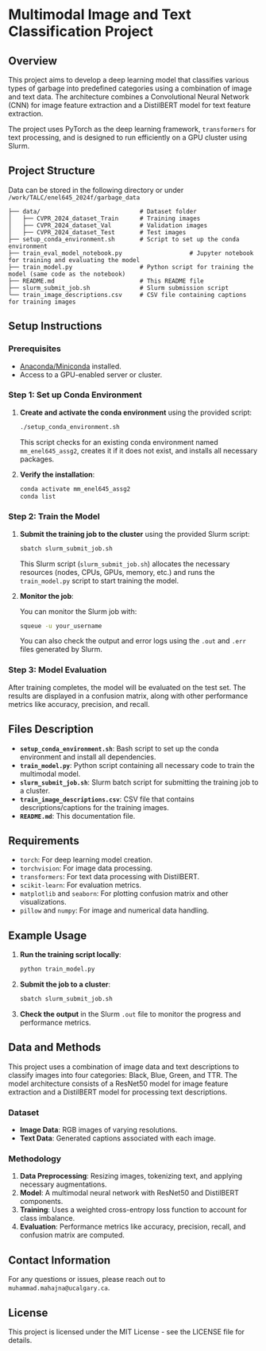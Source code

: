 # Multimodal Image and Text Classification Project

## Overview

This project aims to develop a deep learning model that classifies various types of garbage into predefined categories using a combination of image and text data. The architecture combines a Convolutional Neural Network (CNN) for image feature extraction and a DistilBERT model for text feature extraction.

The project uses PyTorch as the deep learning framework, `transformers` for text processing, and is designed to run efficiently on a GPU cluster using Slurm.

## Project Structure
Data can be stored in the following directory or under `/work/TALC/enel645_2024f/garbage_data`

```
├── data/                            # Dataset folder
│   ├── CVPR_2024_dataset_Train      # Training images
│   ├── CVPR_2024_dataset_Val        # Validation images
│   ├── CVPR_2024_dataset_Test       # Test images
├── setup_conda_environment.sh       # Script to set up the conda environment
├── train_eval_model_notebook.py                   # Jupyter notebook for training and evaluating the model
├── train_model.py                   # Python script for training the model (same code as the notebook)
├── README.md                        # This README file
├── slurm_submit_job.sh              # Slurm submission script
└── train_image_descriptions.csv     # CSV file containing captions for training images
```

## Setup Instructions

### Prerequisites

- [Anaconda/Miniconda](https://docs.conda.io/projects/conda/en/latest/user-guide/install/index.html) installed.
- Access to a GPU-enabled server or cluster.

### Step 1: Set up Conda Environment

1. **Create and activate the conda environment** using the provided script:

   ```bash
   ./setup_conda_environment.sh
   ```

   This script checks for an existing conda environment named `mm_enel645_assg2`, creates it if it does not exist, and installs all necessary packages.

2. **Verify the installation**:

   ```bash
   conda activate mm_enel645_assg2
   conda list
   ```

### Step 2: Train the Model

1. **Submit the training job to the cluster** using the provided Slurm script:

   ```bash
   sbatch slurm_submit_job.sh
   ```

   This Slurm script (`slurm_submit_job.sh`) allocates the necessary resources (nodes, CPUs, GPUs, memory, etc.) and runs the `train_model.py` script to start training the model.

2. **Monitor the job**:

   You can monitor the Slurm job with:

   ```bash
   squeue -u your_username
   ```

   You can also check the output and error logs using the `.out` and `.err` files generated by Slurm.

### Step 3: Model Evaluation

After training completes, the model will be evaluated on the test set. The results are displayed in a confusion matrix, along with other performance metrics like accuracy, precision, and recall.

## Files Description

- **`setup_conda_environment.sh`**: Bash script to set up the conda environment and install all dependencies.
- **`train_model.py`**: Python script containing all necessary code to train the multimodal model.
- **`slurm_submit_job.sh`**: Slurm batch script for submitting the training job to a cluster.
- **`train_image_descriptions.csv`**: CSV file that contains descriptions/captions for the training images.
- **`README.md`**: This documentation file.

## Requirements

- `torch`: For deep learning model creation.
- `torchvision`: For image data processing.
- `transformers`: For text data processing with DistilBERT.
- `scikit-learn`: For evaluation metrics.
- `matplotlib` and `seaborn`: For plotting confusion matrix and other visualizations.
- `pillow` and `numpy`: For image and numerical data handling.

## Example Usage

1. **Run the training script locally**:

   ```bash
   python train_model.py
   ```

2. **Submit the job to a cluster**:

   ```bash
   sbatch slurm_submit_job.sh
   ```

3. **Check the output** in the Slurm `.out` file to monitor the progress and performance metrics.

## Data and Methods

This project uses a combination of image data and text descriptions to classify images into four categories: Black, Blue, Green, and TTR. The model architecture consists of a ResNet50 model for image feature extraction and a DistilBERT model for processing text descriptions.

### Dataset

- **Image Data**: RGB images of varying resolutions.
- **Text Data**: Generated captions associated with each image.

### Methodology

1. **Data Preprocessing**: Resizing images, tokenizing text, and applying necessary augmentations.
2. **Model**: A multimodal neural network with ResNet50 and DistilBERT components.
3. **Training**: Uses a weighted cross-entropy loss function to account for class imbalance.
4. **Evaluation**: Performance metrics like accuracy, precision, recall, and confusion matrix are computed.

## Contact Information

For any questions or issues, please reach out to `muhammad.mahajna@ucalgary.ca`.

## License

This project is licensed under the MIT License - see the LICENSE file for details.
